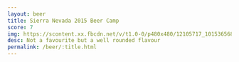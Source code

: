 ```yaml
---
layout: beer
title: Sierra Nevada 2015 Beer Camp
score: 7
img: https://scontent.xx.fbcdn.net/v/t1.0-0/p480x480/12105717_10153656863923745_5748636982943209878_n.jpg?oh=0dfd0b8dc5ceb45121d227014f7e982f&oe=58D624D7
desc: Not a favourite but a well rounded flavour
permalink: /beer/:title.html
---
```

